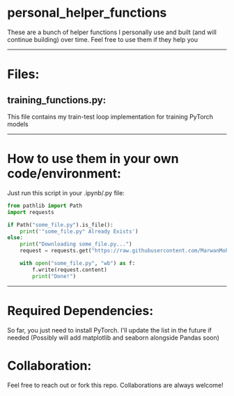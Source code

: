 # personal_helper_functions
These are a bunch of helper functions I personally use and built (and will continue building) over time. Feel free to use them if they help you

---

# Files:
## training_functions.py:
This file contains my train-test loop implementation for training PyTorch models

---

# How to use them in your own code/environment:
Just run this script in your .ipynb/.py file:
```python
from pathlib import Path
import requests

if Path("some_file.py").is_file():
    print('"some_file.py" Already Exists')
else:
    print("Downloading some_file.py...")
    request = requests.get("https://raw.githubusercontent.com/MarwanMohammed2500/personal_helper_functions/refs/heads/main/some_file.py") # Change some_file.py to the actual file name

    with open("some_file.py", "wb") as f:
        f.write(request.content)
        print("Done!")
```

---

# Required Dependencies:
So far, you just need to install PyTorch. I'll update the list in the future if needed (Possibly will add matplotlib and seaborn alongside Pandas soon)

# Collaboration:
Feel free to reach out or fork this repo. Collaborations are always welcome!
